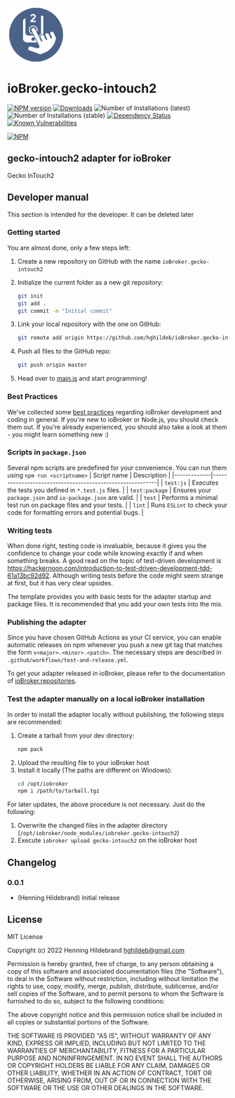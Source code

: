![Logo](admin/gecko-intouch2.png)
# ioBroker.gecko-intouch2

[![NPM version](http://img.shields.io/npm/v/iobroker.gecko-intouch2.svg)](https://www.npmjs.com/package/iobroker.gecko-intouch2)
[![Downloads](https://img.shields.io/npm/dm/iobroker.gecko-intouch2.svg)](https://www.npmjs.com/package/iobroker.gecko-intouch2)
![Number of Installations (latest)](http://iobroker.live/badges/gecko-intouch2-installed.svg)
![Number of Installations (stable)](http://iobroker.live/badges/gecko-intouch2-stable.svg)
[![Dependency Status](https://img.shields.io/david/hghildeb/iobroker.gecko-intouch2.svg)](https://david-dm.org/hghildeb/iobroker.gecko-intouch2)
[![Known Vulnerabilities](https://snyk.io/test/github/hghildeb/ioBroker.gecko-intouch2/badge.svg)](https://snyk.io/test/github/hghildeb/ioBroker.gecko-intouch2)

[![NPM](https://nodei.co/npm/iobroker.gecko-intouch2.png?downloads=true)](https://nodei.co/npm/iobroker.gecko-intouch2/)

## gecko-intouch2 adapter for ioBroker

Gecko InTouch2

## Developer manual
This section is intended for the developer. It can be deleted later

### Getting started

You are almost done, only a few steps left:
1. Create a new repository on GitHub with the name `ioBroker.gecko-intouch2`
1. Initialize the current folder as a new git repository:  
    ```bash
    git init
    git add .
    git commit -m "Initial commit"
    ```
1. Link your local repository with the one on GitHub:  
    ```bash
    git remote add origin https://github.com/hghildeb/ioBroker.gecko-intouch2
    ```

1. Push all files to the GitHub repo:  
    ```bash
    git push origin master
    ```
1. Head over to [main.js](main.js) and start programming!

### Best Practices
We've collected some [best practices](https://github.com/ioBroker/ioBroker.repositories#development-and-coding-best-practices) regarding ioBroker development and coding in general. If you're new to ioBroker or Node.js, you should
check them out. If you're already experienced, you should also take a look at them - you might learn something new :)

### Scripts in `package.json`
Several npm scripts are predefined for your convenience. You can run them using `npm run <scriptname>`
| Script name | Description                                              |
|-------------|----------------------------------------------------------|
| `test:js`   | Executes the tests you defined in `*.test.js` files.     |
| `test:package`    | Ensures your `package.json` and `io-package.json` are valid. |
| `test` | Performs a minimal test run on package files and your tests. |
| `lint` | Runs `ESLint` to check your code for formatting errors and potential bugs. |

### Writing tests
When done right, testing code is invaluable, because it gives you the 
confidence to change your code while knowing exactly if and when 
something breaks. A good read on the topic of test-driven development 
is https://hackernoon.com/introduction-to-test-driven-development-tdd-61a13bc92d92. 
Although writing tests before the code might seem strange at first, but it has very 
clear upsides.

The template provides you with basic tests for the adapter startup and package files.
It is recommended that you add your own tests into the mix.

### Publishing the adapter
Since you have chosen GitHub Actions as your CI service, you can 
enable automatic releases on npm whenever you push a new git tag that matches the form 
`v<major>.<minor>.<patch>`. The necessary steps are described in `.github/workflows/test-and-release.yml`.

To get your adapter released in ioBroker, please refer to the documentation 
of [ioBroker.repositories](https://github.com/ioBroker/ioBroker.repositories#requirements-for-adapter-to-get-added-to-the-latest-repository).

### Test the adapter manually on a local ioBroker installation
In order to install the adapter locally without publishing, the following steps are recommended:
1. Create a tarball from your dev directory:  
    ```bash
    npm pack
    ```
1. Upload the resulting file to your ioBroker host
1. Install it locally (The paths are different on Windows):
    ```bash
    cd /opt/iobroker
    npm i /path/to/tarball.tgz
    ```

For later updates, the above procedure is not necessary. Just do the following:
1. Overwrite the changed files in the adapter directory (`/opt/iobroker/node_modules/iobroker.gecko-intouch2`)
1. Execute `iobroker upload gecko-intouch2` on the ioBroker host

## Changelog

### 0.0.1
* (Henning Hildebrand) initial release

## License
MIT License

Copyright (c) 2022 Henning Hildebrand <hghildeb@gmail.com>

Permission is hereby granted, free of charge, to any person obtaining a copy
of this software and associated documentation files (the "Software"), to deal
in the Software without restriction, including without limitation the rights
to use, copy, modify, merge, publish, distribute, sublicense, and/or sell
copies of the Software, and to permit persons to whom the Software is
furnished to do so, subject to the following conditions:

The above copyright notice and this permission notice shall be included in all
copies or substantial portions of the Software.

THE SOFTWARE IS PROVIDED "AS IS", WITHOUT WARRANTY OF ANY KIND, EXPRESS OR
IMPLIED, INCLUDING BUT NOT LIMITED TO THE WARRANTIES OF MERCHANTABILITY,
FITNESS FOR A PARTICULAR PURPOSE AND NONINFRINGEMENT. IN NO EVENT SHALL THE
AUTHORS OR COPYRIGHT HOLDERS BE LIABLE FOR ANY CLAIM, DAMAGES OR OTHER
LIABILITY, WHETHER IN AN ACTION OF CONTRACT, TORT OR OTHERWISE, ARISING FROM,
OUT OF OR IN CONNECTION WITH THE SOFTWARE OR THE USE OR OTHER DEALINGS IN THE
SOFTWARE.